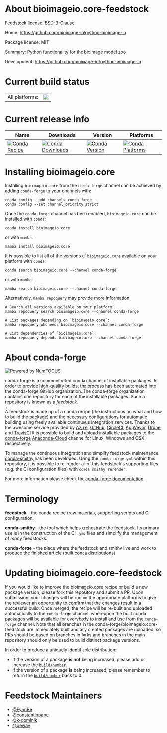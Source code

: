 About bioimageio.core-feedstock
===============================

Feedstock license: [BSD-3-Clause](https://github.com/conda-forge/bioimageio.core-feedstock/blob/main/LICENSE.txt)

Home: https://github.com/bioimage-io/python-bioimage-io

Package license: MIT

Summary: Python functionality for the bioimage model zoo

Development: https://github.com/bioimage-io/python-bioimage-io

Current build status
====================


<table><tr><td>All platforms:</td>
    <td>
      <a href="https://dev.azure.com/conda-forge/feedstock-builds/_build/latest?definitionId=13996&branchName=main">
        <img src="https://dev.azure.com/conda-forge/feedstock-builds/_apis/build/status/bioimageio.core-feedstock?branchName=main">
      </a>
    </td>
  </tr>
</table>

Current release info
====================

| Name | Downloads | Version | Platforms |
| --- | --- | --- | --- |
| [![Conda Recipe](https://img.shields.io/badge/recipe-bioimageio.core-green.svg)](https://anaconda.org/conda-forge/bioimageio.core) | [![Conda Downloads](https://img.shields.io/conda/dn/conda-forge/bioimageio.core.svg)](https://anaconda.org/conda-forge/bioimageio.core) | [![Conda Version](https://img.shields.io/conda/vn/conda-forge/bioimageio.core.svg)](https://anaconda.org/conda-forge/bioimageio.core) | [![Conda Platforms](https://img.shields.io/conda/pn/conda-forge/bioimageio.core.svg)](https://anaconda.org/conda-forge/bioimageio.core) |

Installing bioimageio.core
==========================

Installing `bioimageio.core` from the `conda-forge` channel can be achieved by adding `conda-forge` to your channels with:

```
conda config --add channels conda-forge
conda config --set channel_priority strict
```

Once the `conda-forge` channel has been enabled, `bioimageio.core` can be installed with `conda`:

```
conda install bioimageio.core
```

or with `mamba`:

```
mamba install bioimageio.core
```

It is possible to list all of the versions of `bioimageio.core` available on your platform with `conda`:

```
conda search bioimageio.core --channel conda-forge
```

or with `mamba`:

```
mamba search bioimageio.core --channel conda-forge
```

Alternatively, `mamba repoquery` may provide more information:

```
# Search all versions available on your platform:
mamba repoquery search bioimageio.core --channel conda-forge

# List packages depending on `bioimageio.core`:
mamba repoquery whoneeds bioimageio.core --channel conda-forge

# List dependencies of `bioimageio.core`:
mamba repoquery depends bioimageio.core --channel conda-forge
```


About conda-forge
=================

[![Powered by
NumFOCUS](https://img.shields.io/badge/powered%20by-NumFOCUS-orange.svg?style=flat&colorA=E1523D&colorB=007D8A)](https://numfocus.org)

conda-forge is a community-led conda channel of installable packages.
In order to provide high-quality builds, the process has been automated into the
conda-forge GitHub organization. The conda-forge organization contains one repository
for each of the installable packages. Such a repository is known as a *feedstock*.

A feedstock is made up of a conda recipe (the instructions on what and how to build
the package) and the necessary configurations for automatic building using freely
available continuous integration services. Thanks to the awesome service provided by
[Azure](https://azure.microsoft.com/en-us/services/devops/), [GitHub](https://github.com/),
[CircleCI](https://circleci.com/), [AppVeyor](https://www.appveyor.com/),
[Drone](https://cloud.drone.io/welcome), and [TravisCI](https://travis-ci.com/)
it is possible to build and upload installable packages to the
[conda-forge](https://anaconda.org/conda-forge) [Anaconda-Cloud](https://anaconda.org/)
channel for Linux, Windows and OSX respectively.

To manage the continuous integration and simplify feedstock maintenance
[conda-smithy](https://github.com/conda-forge/conda-smithy) has been developed.
Using the ``conda-forge.yml`` within this repository, it is possible to re-render all of
this feedstock's supporting files (e.g. the CI configuration files) with ``conda smithy rerender``.

For more information please check the [conda-forge documentation](https://conda-forge.org/docs/).

Terminology
===========

**feedstock** - the conda recipe (raw material), supporting scripts and CI configuration.

**conda-smithy** - the tool which helps orchestrate the feedstock.
                   Its primary use is in the construction of the CI ``.yml`` files
                   and simplify the management of *many* feedstocks.

**conda-forge** - the place where the feedstock and smithy live and work to
                  produce the finished article (built conda distributions)


Updating bioimageio.core-feedstock
==================================

If you would like to improve the bioimageio.core recipe or build a new
package version, please fork this repository and submit a PR. Upon submission,
your changes will be run on the appropriate platforms to give the reviewer an
opportunity to confirm that the changes result in a successful build. Once
merged, the recipe will be re-built and uploaded automatically to the
`conda-forge` channel, whereupon the built conda packages will be available for
everybody to install and use from the `conda-forge` channel.
Note that all branches in the conda-forge/bioimageio.core-feedstock are
immediately built and any created packages are uploaded, so PRs should be based
on branches in forks and branches in the main repository should only be used to
build distinct package versions.

In order to produce a uniquely identifiable distribution:
 * If the version of a package **is not** being increased, please add or increase
   the [``build/number``](https://docs.conda.io/projects/conda-build/en/latest/resources/define-metadata.html#build-number-and-string).
 * If the version of a package **is** being increased, please remember to return
   the [``build/number``](https://docs.conda.io/projects/conda-build/en/latest/resources/define-metadata.html#build-number-and-string)
   back to 0.

Feedstock Maintainers
=====================

* [@FynnBe](https://github.com/FynnBe/)
* [@constantinpape](https://github.com/constantinpape/)
* [@k-dominik](https://github.com/k-dominik/)
* [@oeway](https://github.com/oeway/)


